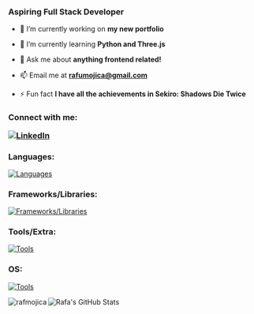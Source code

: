 <h3 align="left">Aspiring Full Stack Developer</h3>

<!-- <p align="left"> <a href="https://twitter.com/luckyfing3r" target="blank"><img src="https://img.shields.io/twitter/follow/luckyfing3r?logo=twitter&style=for-the-badge" alt="luckyfing3r" /></a> </p> -->

- 🔭 I’m currently working on **my new portfolio**

- 🌱 I’m currently learning **Python and Three.js**

- 💬 Ask me about **anything frontend related!**

- 📫 Email me at **rafumojica@gmail.com**

- ⚡ Fun fact **I have all the achievements in Sekiro: Shadows Die Twice**

<h3 align="left">Connect with me:
  <p>
  <a href="https://linkedin.com/in/rafa-mojica"> 
    
  [![LinkedIn](https://skillicons.dev/icons?i=linkedin)](https://skillicons.dev) 
  </a>
  </p>
</h3>

<h3 align="left">Languages:</h3>

[![Languages](https://skillicons.dev/icons?i=js,ts,html,css,python,cpp)](https://skillicons.dev)

<h3 align="left">Frameworks/Libraries:</h3>

[![Frameworks/Libraries](https://skillicons.dev/icons?i=react,nextjs,tailwind,threejs)](https://skillicons.dev)

<h3 align="left">Tools/Extra:</h3>

[![Tools](https://skillicons.dev/icons?i=firebase,vite,vercel,sass,npm,vscode,webstorm,clion,ableton,pr,ae,&perline=8)](https://skillicons.dev)

<h3 align="left">OS:</h3>

[![Tools](https://skillicons.dev/icons?i=windows,apple,linux)](https://skillicons.dev)

<p><img align="left" src="https://github-readme-stats.vercel.app/api/top-langs?username=rafmojica&show_icons=true&locale=en&layout=compact&theme=dracula" alt="rafmojica" /></p>

![Rafa's GitHub Stats](https://github-readme-stats.vercel.app/api?username=rafmojica&show_icons=true&theme=dracula&hide=stars,issues,contribs&show=prs_merged_percentage&commits_year=2024)

<!-- <p><img align="center" src="https://github-readme-streak-stats.herokuapp.com/?user=rafmojica&" alt="rafmojica" /></p> -->

